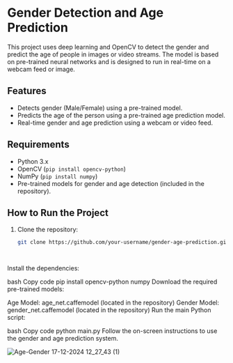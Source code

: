 # Gender Detection and Age Prediction

This project uses deep learning and OpenCV to detect the gender and predict the age of people in images or video streams. The model is based on pre-trained neural networks and is designed to run in real-time on a webcam feed or image.

## Features
- Detects gender (Male/Female) using a pre-trained model.
- Predicts the age of the person using a pre-trained age prediction model.
- Real-time gender and age prediction using a webcam or video feed.

## Requirements
- Python 3.x
- OpenCV (`pip install opencv-python`)
- NumPy (`pip install numpy`)
- Pre-trained models for gender and age detection (included in the repository).

## How to Run the Project
1. Clone the repository:
   ```bash
   git clone https://github.com/your-username/gender-age-prediction.git

  
Install the dependencies:

bash
Copy code
pip install opencv-python numpy
Download the required pre-trained models:

Age Model: age_net.caffemodel (located in the repository)
Gender Model: gender_net.caffemodel (located in the repository)
Run the main Python script:

bash
Copy code
python main.py
Follow the on-screen instructions to use the gender and age prediction system.

![Age-Gender 17-12-2024 12_27_43 (1)](https://github.com/user-attachments/assets/d75cd5d9-cd55-4223-8924-3ef33963d537)
